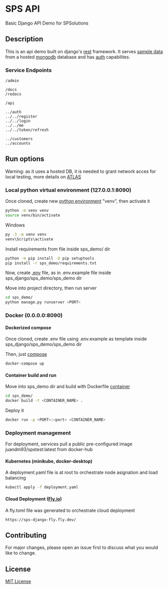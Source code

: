 # SPS API

Basic Django API Demo for SPSolutions

## Description

This is an api demo built on django's [rest](https://www.django-rest-framework.org/) framework. It serves [sample data](https://docs.atlas.mongodb.com/sample-data/sample-analytics/#std-label-sample-analytics) from a hosted [mongodb](https://www.mongodb.com) database and has [auth](https://django-rest-framework-simplejwt.readthedocs.io/en/latest/) capabilites.

### Service Endpoints

```open endpoints
/admin

/docs
/redocs

/api

../auth
../../register
../../login
../../me
../../token/refresh

../customers
../accounts
```

## Run options

Warning: as it uses a hosted DB, it is needed to grant network acces for local testing, more details on [ATLAS](https://www.mongodb.com/es/cloud/atlas)

### Local python virtual environment (127.0.0.1:8090)

Once cloned, create new [python environment](https://docs.python.org/3/tutorial/venv.html) "venv", then activate it

```bash
python -m venv venv
source venv/bin/activate
```

Windows

```bash
py -3 -m venv venv
venv\Scripts\activate
```

Install requirements from file inside sps_demo/ dir

```bash
python -m pip install -U pip setuptools
pip install -r sps_demo/requirements.txt
```

Now, create [.env](https://django-environ.readthedocs.io/en/latest/) file, as in .env.example file inside sps_django/sps_demo/sps_demo dir

Move into project directory, then run server

```bash
cd sps_demo/
python manage.py runserver <PORT>
```

### Docker (0.0.0.0:8090)

#### Dockerized compose

Once cloned, create .env file using .env.example as template inside sps_django/sps_demo/sps_demo dir

Then, just [compose](https://docs.docker.com/compose/)

```bash
docker-compose up
```

#### Container build and run

Move into sps_demo dir and build with Dockerfile [container](https://www.docker.com/resources/what-container)

```bash
cd sps_demo/
docker build -t <CONTAINER_NAME> .
```

Deploy it

```bash
docker run -p <PORT>:<port> <CONTAINER_NAME>
```

### Deployment management

For deployment, services pull a public pre-configured image juandm93/spstest:latest from docker-hub

#### Kubernetes (minikube, docker-desktop)

A deployment.yaml file is at root to orchestrate node asignation and load balancing

```bash
kubectl apply -f deployment.yaml
```

#### Cloud Deployment ([Fly.io](https://fly.io))

A fly.toml file was generated to orchestrate cloud deployment

```Service Public Address
https://sps-django-fly.fly.dev/
```

## Contributing

For major changes, please open an issue first to discuss what you would like to change.

## License
[MIT License](https://choosealicense.com/licenses/mit/)
